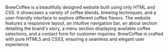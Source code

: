 BrewCoffee is a beautifully designed website built using only HTML and CSS. It showcases a variety of coffee blends, brewing techniques, and a user-friendly interface to explore different coffee flavors. The website features a responsive layout, an intuitive navigation bar, an about section detailing the brand's story, a menu section displaying available coffee selections, and a contact form for customer inquiries. BrewCoffee is crafted with pure HTML5 and CSS3, ensuring a seamless and elegant user experience.
